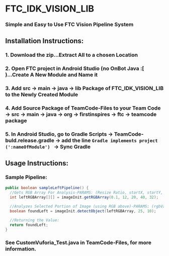 # FTC_IDK_VISION_LIB
### Simple and Easy to Use FTC Vision Pipeline System

## Installation Instructions:

### 1. Download the zip…Extract All to a chosen Location
### 2. Open FTC project in Android Studio (no OnBot Java :[ )...Create A New Module and Name it
### 3. Add src -> main -> java -> lib Package of FTC_IDK_VISION_LIB to the Newly Created Module
### 4. Add Source Package of TeamCode-Files to your Team Code -> src -> main -> java -> org -> firstinspires -> ftc -> teamcode package
### 5. In Android Studio, go to Gradle Scripts -> TeamCode-buld.release.gradle -> add the line ```Gradle implements project (':nameOfModule') ``` -> Sync Gradle
   
## Usage Instructions:
  
### Sample Pipeline:
  ```Java
  public boolean sampleLeftPipeline() {
    //Gets RGB Array For Analysis-PARAMS: (Resize Ratio, startX, startY, width of area to analyze, height of area to analyze)
    int leftRGBArray[][] = imageInit.getRGBArray(0.1, 12, 20, 40, 32);
    
    //Analyzes Selected Portion of Image (using RGB above)-PARAMS: (rgbValues 2D Array, pixelMargin for lighting, number of pixels   counted before classified)
    boolean foundLeft = imageInit.detectObject(leftRGBArray, 25, 10);

    //Returning the Value:
    return foundLeft;
  }
  ```
  
### See CustomVuforia_Test.java in TeamCode-Files, for more information.
